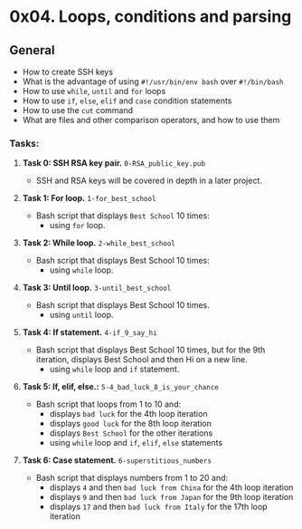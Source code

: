 # 0x04. Loops, conditions and parsing

## General
   - How to create SSH keys
   - What is the advantage of using `#!/usr/bin/env bash` over `#!/bin/bash`
   - How to use `while`, `until` and `for` loops
   - How to use `if`, `else`, `elif` and `case` condition statements
   - How to use the `cut` command
   - What are files and other comparison operators, and how to use them

### Tasks: ###

1. **Task 0: SSH RSA key pair.** `0-RSA_public_key.pub`
   - SSH and RSA keys will be covered in depth in a later project.

2. **Task 1: For loop.** `1-for_best_school`
   - Bash script that displays `Best School` 10 times:
     - using `for` loop.

3. **Task 2: While loop.** `2-while_best_school`
   - Bash script that displays Best School 10 times:
     - using `while` loop.

4. **Task 3: Until loop.** `3-until_best_school`
   - Bash script that displays Best School 10 times.
     - using `until` loop.

5. **Task 4: If statement.** `4-if_9_say_hi`
   - Bash script that displays Best School 10 times, but for the 9th iteration, displays Best School and then Hi on a new line.
     - using `while` loop and `if` statement.

6. **Task 5: If, elif, else.:** `5-4_bad_luck_8_is_your_chance`
   - Bash script that loops from 1 to 10 and:
     - displays `bad luck` for the 4th loop iteration
     - displays `good luck` for the 8th loop iteration
     - displays `Best School` for the other iterations
     - using `while` loop and `if`, `elif`, `else` statements

7. **Task 6: Case statement.** `6-superstitious_numbers`
   - Bash script that displays numbers from 1 to 20 and:
     - displays `4` and then `bad luck from China` for the 4th loop iteration
     - displays `9` and then `bad luck from Japan` for the 9th loop iteration
     - displays `17` and then `bad luck from Italy` for the 17th loop iteration

